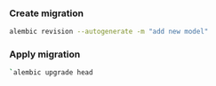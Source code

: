 ### Create migration

```bash
alembic revision --autogenerate -m "add new model"
```

### Apply migration

```bash
`alembic upgrade head
````

